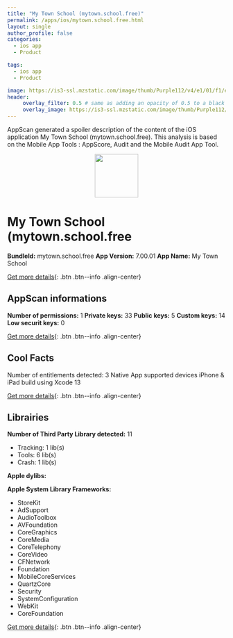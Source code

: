 ```yaml
---
title: "My Town School (mytown.school.free)"
permalink: /apps/ios/mytown.school.free.html
layout: single
author_profile: false
categories: 
  - ios app 
  - Product 

tags: 
  - ios app 
  - Product 

image: https://is3-ssl.mzstatic.com/image/thumb/Purple112/v4/e1/01/f1/e101f167-0311-a1eb-7521-465e5351e7ec/AppIcon-0-0-1x_U007emarketing-0-0-0-7-0-0-sRGB-0-0-0-GLES2_U002c0-512MB-85-220-0-0.png/512x512bb.jpg
header: 
     overlay_filter: 0.5 # same as adding an opacity of 0.5 to a black background
     overlay_image: https://is3-ssl.mzstatic.com/image/thumb/Purple112/v4/e1/01/f1/e101f167-0311-a1eb-7521-465e5351e7ec/AppIcon-0-0-1x_U007emarketing-0-0-0-7-0-0-sRGB-0-0-0-GLES2_U002c0-512MB-85-220-0-0.png/512x512bb.jpg
---
```

AppScan generated a spoiler description of the content of the iOS application My Town School (mytown.school.free). This analysis is based on the Mobile App Tools : AppScore, Audit and the Mobile Audit App Tool.

  
  
<div style="text-align: center;"><img src="https://is3-ssl.mzstatic.com/image/thumb/Purple112/v4/e1/01/f1/e101f167-0311-a1eb-7521-465e5351e7ec/AppIcon-0-0-1x_U007emarketing-0-0-0-7-0-0-sRGB-0-0-0-GLES2_U002c0-512MB-85-220-0-0.png/512x512bb.jpg" width="100" height="100"></div>  
  
# My Town School (mytown.school.free

**BundleId:** mytown.school.free
**App Version:** 7.00.01
**App Name:** My Town School


[Get more details](/pricing.html){: .btn .btn--info .align-center}  
  
## AppScan informations 

**Number of permissions:** 1
**Private keys:** 33
**Public keys:** 5
**Custom keys:** 14
**Low securit keys:** 0
  
[Get more details](/pricing.html){: .btn .btn--info .align-center}

## Cool Facts

Number of entitlements detected: 3
Native App
supported devices iPhone & iPad
build using Xcode 13
  
[Get more details](/pricing.html){: .btn .btn--info .align-center}

## Librairies 
**Number of Third Party Library detected:** 11
- Tracking: 1 lib(s)
- Tools: 6 lib(s)
- Crash: 1 lib(s)

**Apple dylibs:**


**Apple System Library Frameworks:**
- StoreKit
- AdSupport
- AudioToolbox
- AVFoundation
- CoreGraphics
- CoreMedia
- CoreTelephony
- CoreVideo
- CFNetwork
- Foundation
- MobileCoreServices
- QuartzCore
- Security
- SystemConfiguration
- WebKit
- CoreFoundation


  
[Get more details](/pricing.html){: .btn .btn--info .align-center}

